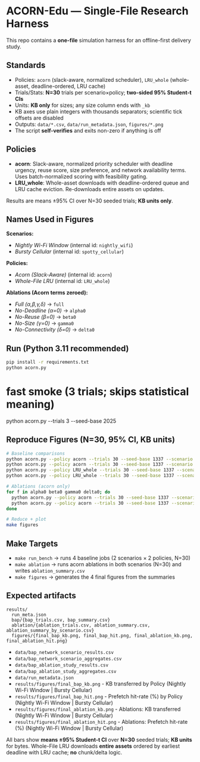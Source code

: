 # ACORN-Edu — Single-File Research Harness

This repo contains a **one-file** simulation harness for an offline-first delivery study.

## Standards
- Policies: `acorn` (slack-aware, normalized scheduler), `LRU_whole` (whole-asset, deadline-ordered, LRU cache)
- Trials/Stats: **N=30** trials per scenario×policy; **two-sided 95% Student-t CIs**
- Units: **KB only** for sizes; any size column ends with `_kb`
- KB axes use plain integers with thousands separators; scientific tick offsets are disabled
- Outputs: `data/*.csv`, `data/run_metadata.json`, `figures/*.png`
- The script **self-verifies** and exits non-zero if anything is off

## Policies

- **acorn**: Slack-aware, normalized priority scheduler with deadline urgency, reuse score, size preference, and network availability terms. Uses batch-normalized scoring with feasibility gating.
- **LRU_whole**: Whole-asset downloads with deadline-ordered queue and LRU cache eviction. Re-downloads entire assets on updates.

Results are means ±95% CI over N=30 seeded trials; **KB units only**.

## Names Used in Figures

**Scenarios:**
- *Nightly Wi-Fi Window* (internal id: `nightly_wifi`)
- *Bursty Cellular* (internal id: `spotty_cellular`)

**Policies:**
- *Acorn (Slack-Aware)* (internal id: `acorn`)
- *Whole-File LRU* (internal id: `LRU_whole`)

**Ablations (Acorn terms zeroed):**
- *Full (α,β,γ,δ)* → `full`
- *No-Deadline (α=0)* → `alpha0`
- *No-Reuse (β=0)* → `beta0`
- *No-Size (γ=0)* → `gamma0`
- *No-Connectivity (δ=0)* → `delta0`

## Run (Python 3.11 recommended)
```bash
pip install -r requirements.txt
python acorn.py
```

# fast smoke (3 trials; skips statistical meaning)
python acorn.py --trials 3 --seed-base 2025

## Reproduce Figures (N=30, 95% CI, KB units)

```bash
# Baseline comparisons
python acorn.py --policy acorn --trials 30 --seed-base 1337 --scenario nightly_wifi
python acorn.py --policy acorn --trials 30 --seed-base 1337 --scenario spotty_cellular
python acorn.py --policy LRU_whole --trials 30 --seed-base 1337 --scenario nightly_wifi
python acorn.py --policy LRU_whole --trials 30 --seed-base 1337 --scenario spotty_cellular

# Ablations (acorn only)
for f in alpha0 beta0 gamma0 delta0; do
  python acorn.py --policy acorn --trials 30 --seed-base 1337 --scenario nightly_wifi --$f
  python acorn.py --policy acorn --trials 30 --seed-base 1337 --scenario spotty_cellular --$f
done

# Reduce + plot
make figures
```

## Make Targets

- `make run_bench` → runs 4 baseline jobs (2 scenarios × 2 policies, N=30)
- `make ablation` → runs acorn ablations in both scenarios (N=30) and writes `ablation_summary.csv`
- `make figures` → generates the 4 final figures from the summaries

## Expected artifacts

```
results/
  run_meta.json
  bap/{bap_trials.csv, bap_summary.csv}
  ablation/{ablation_trials.csv, ablation_summary.csv, ablation_summary_by_scenario.csv}
  figures/{final_bap_kb.png, final_bap_hit.png, final_ablation_kb.png, final_ablation_hit.png}
```

* `data/bap_network_scenario_results.csv`
* `data/bap_network_scenario_aggregates.csv`
* `data/bap_ablation_study_results.csv`
* `data/bap_ablation_study_aggregates.csv`
* `data/run_metadata.json`
* `results/figures/final_bap_kb.png` - KB transferred by Policy (Nightly Wi-Fi Window | Bursty Cellular)
* `results/figures/final_bap_hit.png` - Prefetch hit-rate (%) by Policy (Nightly Wi-Fi Window | Bursty Cellular)
* `results/figures/final_ablation_kb.png` - Ablations: KB transferred (Nightly Wi-Fi Window | Bursty Cellular)
* `results/figures/final_ablation_hit.png` - Ablations: Prefetch hit-rate (%) (Nightly Wi-Fi Window | Bursty Cellular)

All bars show **means ±95% Student-t CI** over **N=30** seeded trials; **KB units** for bytes. Whole-File LRU downloads **entire assets** ordered by earliest deadline with LRU cache; **no** chunk/delta logic.